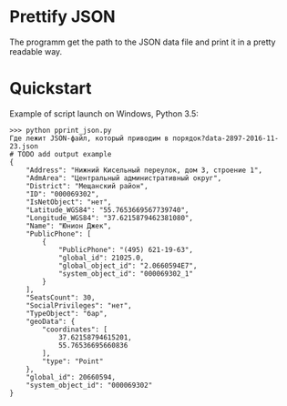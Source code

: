 # Prettify JSON

The programm get the path to the JSON data file and print it in a pretty readable way.

# Quickstart

Example of script launch on Windows, Python 3.5:

```
>>> python pprint_json.py
Где лежит JSON-файл, который приводим в порядок?data-2897-2016-11-23.json
# TODO add output example
{
    "Address": "Нижний Кисельный переулок, дом 3, строение 1",
    "AdmArea": "Центральный административный округ",
    "District": "Мещанский район",
    "ID": "000069302",
    "IsNetObject": "нет",
    "Latitude_WGS84": "55.7653669567739740",
    "Longitude_WGS84": "37.6215879462381080",
    "Name": "Юнион Джек",
    "PublicPhone": [
        {
            "PublicPhone": "(495) 621-19-63",
            "global_id": 21025.0,
            "global_object_id": "2.0660594E7",
            "system_object_id": "000069302_1"
        }
    ],
    "SeatsCount": 30,
    "SocialPrivileges": "нет",
    "TypeObject": "бар",
    "geoData": {
        "coordinates": [
            37.62158794615201,
            55.76536695660836
        ],
        "type": "Point"
    },
    "global_id": 20660594,
    "system_object_id": "000069302"
}
```
